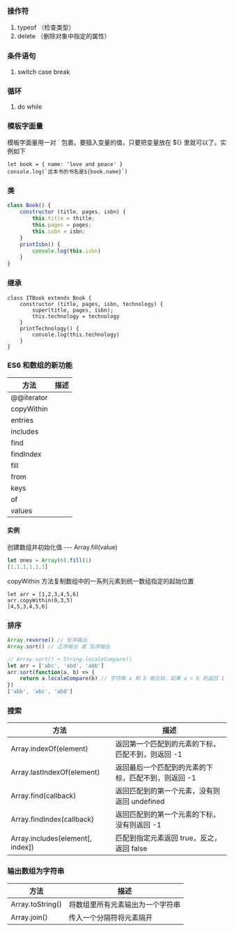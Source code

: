 ### 操作符

1. typeof （检查类型）
2. delete （删除对象中指定的属性）

### 条件语句

1. switch case break

### 循环

1. do while

### 模板字面量

模板字面量用一对 ` 包裹。要插入变量的值，只要把变量放在 ${} 里就可以了。实例如下 

```
let book = { name: 'love and peace' }
console.log(`这本书的书名是${book.name}`)
```

### 类

```js
class Book() {
    constructor (title, pages, isbn) {
        this.title = thitle;
        this.pages = pages;
        this.isbn = isbn;
    }
    printIsbn() {
        console.log(this.isbn)
    }
}
```

### 继承

```
class ITBook extends Book {
    constructor (title, pages, isbn, technology) {
        super(title, pages, isbn);
        this.technology = technology
    }
    printTechnology() {
        console.log(this.technology)
    }
}
```

### ES6 和数组的新功能

| 方法       | 描述 |
| ---------- | ---- |
| @@iterator |      |
| copyWithin |      |
| entries    |      |
| includes   |      |
| find       |      |
| findIndex  |      |
| fill       |      |
| from       |      |
| keys       |      |
| of         |      |
| values     |      |

#### 实例

创建数组并初始化值 --- Array.fill(value)

```js
let ones = Array(6).fill(1)
[1,1,1,1,1,1]
```

copyWithin 方法复制数组中的一系列元素到统一数组指定的起始位置

```
let arr = [1,2,3,4,5,6]
arr.copyWithin(0,3,5)
[4,5,3,4,5,6]
```

### 排序

```js
Array.reverse() // 反序输出
Array.sort() // 正序输出 或 反序输出
```

```js
// Array.sort() + String.localeCompare()
let arr = ['abc', 'abd', 'abb']
arr.sort(function(a, b) => {
    return a.localeCompare(b) // 字符串 a 和 b 做比较，如果 a > b 则返回 1；a = b 则返回 0； a < b 则返回 -1
})
['abb', 'abc', 'abd']
```

### 搜索

| 方法                             | 描述                                                |
| -------------------------------- | --------------------------------------------------- |
| Array.indexOf(element)           | 返回第一个匹配到的元素的下标，匹配不到，则返回 -1   |
| Array.lastIndexOf(element)       | 返回最后一个匹配到的元素的下标，匹配不到，则返回 -1 |
| Array.find(callback)             | 返回匹配到的第一个元素，没有则返回 undefined        |
| Array.findIndex(callback)        | 返回匹配到的第一个元素的下标，没有则返回 -1         |
| Array.includes(element[, index]) | 匹配到指定元素返回 true，反之，返回 false           |

### 输出数组为字符串

| 方法             | 描述                             |
| ---------------- | -------------------------------- |
| Array.toString() | 将数组里所有元素输出为一个字符串 |
| Array.join()     | 传入一个分隔符将元素隔开         |

